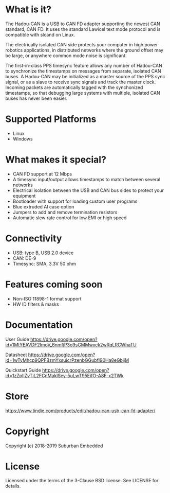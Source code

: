 # What is it?

The Hadou-CAN is a USB to CAN FD adapter supporting the newest CAN standard, CAN FD. It uses the standard Lawicel text mode protocol and is compatible with slcand on Linux.

The electrically isolated CAN side protects your computer in high power robotics applications, in distributed networks where the ground offset may be large, or anywhere common mode noise is significant.

The first-in-class PPS timesync feature allows any number of Hadou-CAN to synchronize the timestamps on messages from separate, isolated CAN buses. A Hadou-CAN may be initialized as a master source of the PPS sync signal, or as a slave to receive sync signals and track the master clock. Incoming packets are automatically tagged with the synchonized timestamps, so that debugging large systems with multiple, isolated CAN buses has never been easier.

# Supported Platforms
* Linux
* Windows

# What makes it special?
* CAN FD support at 12 Mbps
* A timesync input/output allows timestamps to match between several networks 
* Electrical isolation between the USB and CAN bus sides to protect your equipment
* Bootloader with support for loading custom user programs
* Blue extruded Al case option
* Jumpers to add and remove termination resistors
* Automatic slew rate control for low EMI or high speed

# Connectivity
* USB: type B, USB 2.0 device
* CAN: DE-9
* Timesync: SMA, 3.3V 50 ohm

# Features coming soon
* Non-ISO 11898-1 format support
* HW ID filters & masks

# Documentation

User Guide
https://drive.google.com/open?id=1MtYEAVDF2ImoV_6nmfjP3o9sGMMwxck2wRqLRCWhaTU

Datasheet
https://drive.google.com/open?id=1wTyMhcp9QPFBzmYxsuicrPzenbGGubfI90Ha8eGbijM

Quickstart Guide
https://drive.google.com/open?id=1zZpIIZvTiL2FCnMaklSey-5uLwT95EifO-A8F-x2TWk

# Store

https://www.tindie.com/products/edit/hadou-can-usb-can-fd-adapter/

# Copyright

Copyright (c) 2018-2019 Suburban Embedded

# License

Licensed under the terms of the 3-Clause BSD license. See LICENSE for details.
